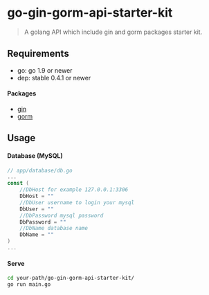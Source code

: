 # go-gin-gorm-api-starter-kit

> A golang API which include gin and gorm packages starter kit.



## Requirements

- go: go 1.9 or newer
- dep: stable 0.4.1 or newer

#### Packages

- [gin](https://github.com/gin-gonic/gin)
- [gorm](https://github.com/jinzhu/gorm)



## Usage

#### Database (MySQL)

```go
// app/database/db.go
...
const (
	//DbHost for example 127.0.0.1:3306
    DbHost = ""
	//DbUser username to login your mysql
	DbUser = ""
	//DbPassword mysql password
	DbPassword = ""
	//DbName database name
	DbName = ""
)
...
```



#### Serve

```sh
cd your-path/go-gin-gorm-api-starter-kit/
go run main.go
```

